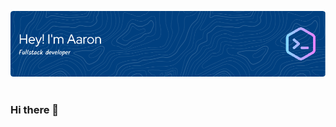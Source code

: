 ![Header](./github-header-image.png)
![<Badge Name>](https://img.shields.io/badge/LinkedIn-0077B5?style=for-the-badge&logo=linkedin&logoColor=white)

### Hi there 👋

<!--
**A-Ramsey/A-Ramsey** is a ✨ _special_ ✨ repository because its `README.md` (this file) appears on your GitHub profile.

Here are some ideas to get you started:

- 🔭 I’m currently working on ...
- 🌱 I’m currently learning ...
- 👯 I’m looking to collaborate on ...
- 🤔 I’m looking for help with ...
- 💬 Ask me about ...
- 📫 How to reach me: ...
- 😄 Pronouns: ...
- ⚡ Fun fact: ...
-->
